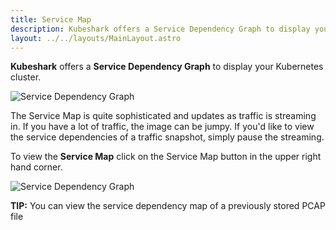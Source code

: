```yaml
---
title: Service Map
description: Kubeshark offers a Service Dependency Graph to display your Kubernetes cluster.
layout: ../../layouts/MainLayout.astro
---
```


**Kubeshark** offers a **Service Dependency Graph** to display your Kubernetes cluster.

![Service Dependency Graph](/service-dependency-graph.png)

The Service Map is quite sophisticated and updates as traffic is streaming in. If you have a lot of traffic, the image can be jumpy. If you'd like to view the service dependencies of a traffic snapshot, simply pause the streaming.

To view the **Service Map** click on the Service Map button in the upper right hand corner.

![Service Dependency Graph](/service-map-button.png)

**TIP:** You can view the service dependency map of a previously stored PCAP file 